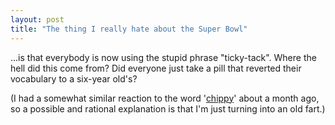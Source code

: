 ```yaml
---
layout: post
title: "The thing I really hate about the Super Bowl"
---
```




<p>...is that everybody is now using the stupid phrase "ticky-tack". Where the hell did this come from? Did everyone just take a pill that reverted their vocabulary to a six-year old's?</p>

<p>(I had a somewhat similar reaction to the word '<a href="http://www.cwinters.com/news/display/3453">chippy</a>' about a month ago, so a possible and rational explanation is that I'm just turning into an old fart.)</p>



